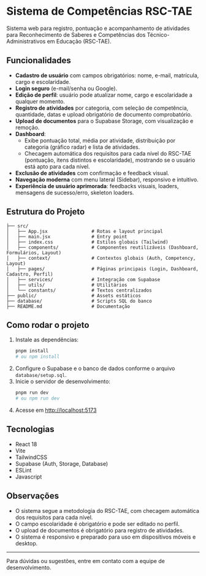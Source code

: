# Sistema de Competências RSC-TAE

Sistema web para registro, pontuação e acompanhamento de atividades para Reconhecimento de Saberes e Competências dos Técnico-Administrativos em Educação (RSC-TAE).

## Funcionalidades

- **Cadastro de usuário** com campos obrigatórios: nome, e-mail, matrícula, cargo e escolaridade.
- **Login seguro** (e-mail/senha ou Google).
- **Edição de perfil**: usuário pode atualizar nome, cargo e escolaridade a qualquer momento.
- **Registro de atividades** por categoria, com seleção de competência, quantidade, datas e upload obrigatório de documento comprobatório.
- **Upload de documentos** para o Supabase Storage, com visualização e remoção.
- **Dashboard**:
  - Exibe pontuação total, média por atividade, distribuição por categoria (gráfico radar) e lista de atividades.
  - Checagem automática dos requisitos para cada nível do RSC-TAE (pontuação, itens distintos e escolaridade), mostrando se o usuário está apto para cada nível.
- **Exclusão de atividades** com confirmação e feedback visual.
- **Navegação moderna** com menu lateral (Sidebar), responsivo e intuitivo.
- **Experiência de usuário aprimorada**: feedbacks visuais, loaders, mensagens de sucesso/erro, skeleton loaders.

## Estrutura do Projeto

```
├── src/
│   ├── App.jsx                # Rotas e layout principal
│   ├── main.jsx               # Entry point
│   ├── index.css              # Estilos globais (Tailwind)
│   ├── components/            # Componentes reutilizáveis (Dashboard, Formulários, Layout)
│   ├── context/               # Contextos globais (Auth, Competency, Layout)
│   ├── pages/                 # Páginas principais (Login, Dashboard, Cadastro, Perfil)
│   ├── services/              # Integração com Supabase
│   ├── utils/                 # Utilitários
│   └── constants/             # Textos centralizados
├── public/                    # Assets estáticos
├── database/                  # Scripts SQL do banco
├── README.md                  # Documentação
```

## Como rodar o projeto

1. Instale as dependências:
   ```bash
   pnpm install
   # ou npm install
   ```
2. Configure o Supabase e o banco de dados conforme o arquivo `database/setup.sql`.
3. Inicie o servidor de desenvolvimento:
   ```bash
   pnpm run dev
   # ou npm run dev
   ```
4. Acesse em [http://localhost:5173](http://localhost:5173)

## Tecnologias
- React 18
- Vite
- TailwindCSS
- Supabase (Auth, Storage, Database)
- ESLint
- Javascript

## Observações
- O sistema segue a metodologia do RSC-TAE, com checagem automática dos requisitos para cada nível.
- O campo escolaridade é obrigatório e pode ser editado no perfil.
- O upload de documentos é obrigatório para registro de atividades.
- O sistema é responsivo e preparado para uso em dispositivos móveis e desktop.

---
Para dúvidas ou sugestões, entre em contato com a equipe de desenvolvimento.
